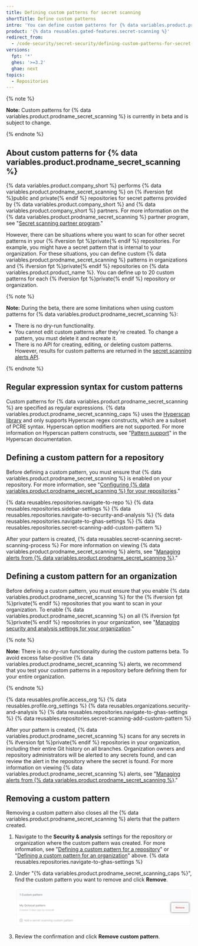 ```yaml
---
title: Defining custom patterns for secret scanning
shortTitle: Define custom patterns
intro: 'You can define custom patterns for {% data variables.product.prodname_secret_scanning %} in organizations and private repositories.'
product: '{% data reusables.gated-features.secret-scanning %}'
redirect_from:
  - /code-security/secret-security/defining-custom-patterns-for-secret-scanning
versions:
  fpt: '*'
  ghes: '>=3.2'
  ghae: next
topics:
  - Repositories
---
```


{% note %}

**Note:** Custom patterns for {% data variables.product.prodname_secret_scanning %} is currently in beta and is subject to change.

{% endnote %}

## About custom patterns for {% data variables.product.prodname_secret_scanning %}

{% data variables.product.company_short %} performs {% data variables.product.prodname_secret_scanning %} on {% ifversion fpt %}public and private{% endif %} repositories for secret patterns provided by {% data variables.product.company_short %} and {% data variables.product.company_short %} partners. For more information on the {% data variables.product.prodname_secret_scanning %} partner program, see "<a href="/developers/overview/secret-scanning-partner-program" class="dotcom-only">Secret scanning partner program</a>."

However, there can be situations where you want to scan for other secret patterns in your {% ifversion fpt %}private{% endif %} repositories. For example, you might have a secret pattern that is internal to your organization. For these situations, you can define custom {% data variables.product.prodname_secret_scanning %} patterns in organizations and {% ifversion fpt %}private{% endif %} repositories on {% data variables.product.product_name %}. You can define up to 20 custom patterns for each {% ifversion fpt %}private{% endif %} repository or organization.

{% note %}

**Note:** During the beta, there are some limitations when using custom patterns for {% data variables.product.prodname_secret_scanning %}:

* There is no dry-run functionality.
* You cannot edit custom patterns after they're created. To change a pattern, you must delete it and recreate it.
* There is no API for creating, editing, or deleting custom patterns. However, results for custom patterns are returned in the [secret scanning alerts API](/rest/reference/secret-scanning).

{% endnote %}

## Regular expression syntax for custom patterns

Custom patterns for {% data variables.product.prodname_secret_scanning %} are specified as regular expressions. {% data variables.product.prodname_secret_scanning_caps %} uses the [Hyperscan library](https://github.com/intel/hyperscan) and only supports Hyperscan regex constructs, which are a subset of PCRE syntax. Hyperscan option modifiers are not supported.  For more information on Hyperscan pattern constructs, see "[Pattern support](http://intel.github.io/hyperscan/dev-reference/compilation.html#pattern-support)" in the Hyperscan documentation.

## Defining a custom pattern for a repository

Before defining a custom pattern, you must ensure that {% data variables.product.prodname_secret_scanning %} is enabled on your repository. For more information, see "[Configuring {% data variables.product.prodname_secret_scanning %} for your repositories](/code-security/secret-security/configuring-secret-scanning-for-your-repositories)."

{% data reusables.repositories.navigate-to-repo %}
{% data reusables.repositories.sidebar-settings %}
{% data reusables.repositories.navigate-to-security-and-analysis %}
{% data reusables.repositories.navigate-to-ghas-settings %}
{% data reusables.repositories.secret-scanning-add-custom-pattern %}

After your pattern is created, {% data reusables.secret-scanning.secret-scanning-process %} For more information on viewing {% data variables.product.prodname_secret_scanning %} alerts, see "[Managing alerts from {% data variables.product.prodname_secret_scanning %}](/code-security/secret-security/managing-alerts-from-secret-scanning)."

## Defining a custom pattern for an organization

Before defining a custom pattern, you must ensure that you enable {% data variables.product.prodname_secret_scanning %} for the {% ifversion fpt %}private{% endif %} repositories that you want to scan in your organization. To enable {% data variables.product.prodname_secret_scanning %} on all {% ifversion fpt %}private{% endif %} repositories in your organization, see "[Managing security and analysis settings for your organization](/organizations/keeping-your-organization-secure/managing-security-and-analysis-settings-for-your-organization)."

{% note %}

**Note:** There is no dry-run functionality during the custom patterns beta. To avoid excess false-positive {% data variables.product.prodname_secret_scanning %} alerts, we recommend that you test your custom patterns in a repository before defining them for your entire organization.

{% endnote %}

{% data reusables.profile.access_org %}
{% data reusables.profile.org_settings %}
{% data reusables.organizations.security-and-analysis %}
{% data reusables.repositories.navigate-to-ghas-settings %}
{% data reusables.repositories.secret-scanning-add-custom-pattern %}

After your pattern is created, {% data variables.product.prodname_secret_scanning %} scans for any secrets in {% ifversion fpt %}private{% endif %} repositories in your organization, including their entire Git history on all branches. Organization owners and repository administrators will be alerted to any secrets found, and can review the alert in the repository where the secret is found. For more information on viewing {% data variables.product.prodname_secret_scanning %} alerts, see "[Managing alerts from {% data variables.product.prodname_secret_scanning %}](/code-security/secret-security/managing-alerts-from-secret-scanning)."

## Removing a custom pattern

Removing a custom pattern also closes all the {% data variables.product.prodname_secret_scanning %} alerts that the pattern created.

1. Navigate to the **Security & analysis** settings for the repository or organization where the custom pattern was created. For more information, see "[Defining a custom pattern for a repository](#defining-a-custom-pattern-for-a-repository)" or "[Defining a custom pattern for an organization](#defining-a-custom-pattern-for-an-organization)" above.
{% data reusables.repositories.navigate-to-ghas-settings %}
1. Under "{% data variables.product.prodname_secret_scanning_caps %}", find the custom pattern you want to remove and click **Remove**.

   ![Remove a custom {% data variables.product.prodname_secret_scanning %}  pattern](/assets/images/help/repository/secret-scanning-remove-custom-pattern.png)
1. Review the confirmation and click **Remove custom pattern**.
